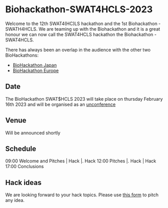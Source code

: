 # Biohackathon-SWAT4HCLS-2023

Welcome to the 12th SWAT4(HC)LS hackathon and the 1st Biohackathon - SWATH4HCLS. We are teaming up with the Biohackathon and it is a great honour we can now call
the SWAT4HCLS hackathon the Biohackathon - SWAT4HCLS.

There has always been an overlap in the audience with the other two BioHackathons: 

* [BioHackathon Japan](http://biohackathon.org)
* [BioHackathon Europe](https://biohackathon-europe.org/)

## Date
The BioHackathon SWAT$HCLS 2023 will take place on thursday February 16th 2023 and will be organised as an [unconference](https://en.wikipedia.org/wiki/Unconference)

## Venue
Will be announced shortly

## Schedule
09:00 Welcome and Pitches
  |   Hack
  |.  Hack
12:00 Pitches
  |.  Hack
  |   Hack
17:00 Conclusions
  

## Hack ideas
We are looking forward to your hack topics. Please use [this form](https://github.com/SWAT4HCLS/Biohackathon-SWAT4HCLS-2023/issues/new?assignees=andrawaag&labels=2023%2Cpitch&template=pitch_2023.yml&title=%5BPitch%5D%3A+) 
to pitch any idea. 
